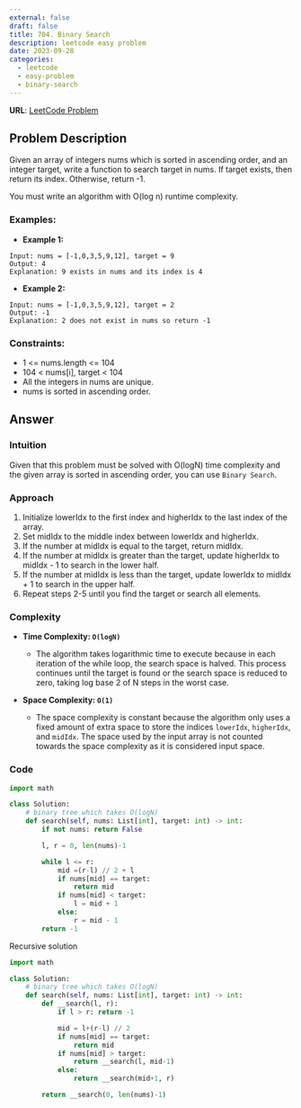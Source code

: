 ```yaml
---
external: false
draft: false
title: 704. Binary Search
description: leetcode easy problem
date: 2023-09-28
categories:
  - leetcode
  - easy-problem
  - binary-search
---
```


**URL**: [LeetCode Problem](https://leetcode.com/problems/binary-search/)

## Problem Description

Given an array of integers nums which is sorted in ascending order, and an integer target, write a function to search target in nums. If target exists, then return its index. Otherwise, return -1.

You must write an algorithm with O(log n) runtime complexity.

### Examples:

- **Example 1:**

```plaintext
Input: nums = [-1,0,3,5,9,12], target = 9
Output: 4
Explanation: 9 exists in nums and its index is 4
```

- **Example 2:**

```plaintext
Input: nums = [-1,0,3,5,9,12], target = 2
Output: -1
Explanation: 2 does not exist in nums so return -1
```

### Constraints:

- 1 <= nums.length <= 104
- 104 < nums[i], target < 104
- All the integers in nums are unique.
- nums is sorted in ascending order.

## Answer

### Intuition

Given that this problem must be solved with O(logN) time complexity and the given array is sorted in ascending order, you can use `Binary Search`.

### Approach

1. Initialize lowerIdx to the first index and higherIdx to the last index of the array.
2. Set midIdx to the middle index between lowerIdx and higherIdx.
3. If the number at midIdx is equal to the target, return midIdx.
4. If the number at midIdx is greater than the target, update higherIdx to midIdx - 1 to search in the lower half.
5. If the number at midIdx is less than the target, update lowerIdx to midIdx + 1 to search in the upper half.
6. Repeat steps 2-5 until you find the target or search all elements.

### Complexity

- **Time Complexity: `O(logN)`**

  - The algorithm takes logarithmic time to execute because in each iteration of the while loop, the search space is halved. This process continues until the target is found or the search space is reduced to zero, taking log base 2 of N steps in the worst case.

- **Space Complexity: `O(1)`**
  - The space complexity is constant because the algorithm only uses a fixed amount of extra space to store the indices `lowerIdx`, `higherIdx`, and `midIdx`. The space used by the input array is not counted towards the space complexity as it is considered input space.

### Code

```python
import math

class Solution:
    # binary tree which takes O(logN)
    def search(self, nums: List[int], target: int) -> int:
        if not nums: return False

        l, r = 0, len(nums)-1

        while l <= r:
            mid =(r-l) // 2 + l
            if nums[mid] == target:
                return mid
            if nums[mid] < target:
                l = mid + 1
            else:
                r = mid - 1
        return -1
```

Recursive solution

```python
import math

class Solution:
    # binary tree which takes O(logN)
    def search(self, nums: List[int], target: int) -> int:
        def __search(l, r):
            if l > r: return -1

            mid = l+(r-l) // 2
            if nums[mid] == target:
                return mid
            if nums[mid] > target:
                return __search(l, mid-1)
            else:
                return __search(mid+1, r)

        return __search(0, len(nums)-1)
```
